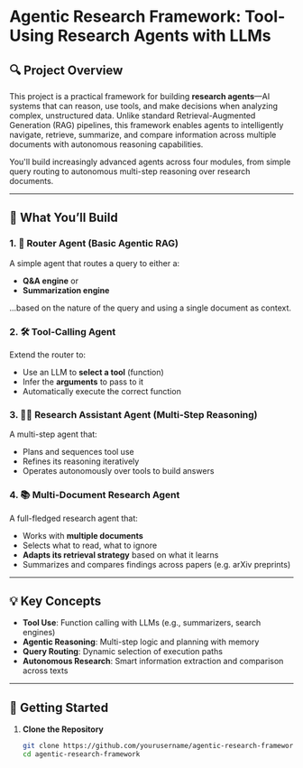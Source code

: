 # Agentic Research Framework: Tool-Using Research Agents with LLMs

## 🔍 Project Overview

This project is a practical framework for building **research agents**—AI systems that can reason, use tools, and make decisions when analyzing complex, unstructured data. Unlike standard Retrieval-Augmented Generation (RAG) pipelines, this framework enables agents to intelligently navigate, retrieve, summarize, and compare information across multiple documents with autonomous reasoning capabilities.

You'll build increasingly advanced agents across four modules, from simple query routing to autonomous multi-step reasoning over research documents.

---

## 🧠 What You’ll Build

### 1. 🧭 Router Agent (Basic Agentic RAG)
A simple agent that routes a query to either a:
- **Q&A engine** or
- **Summarization engine**

...based on the nature of the query and using a single document as context.

### 2. 🛠️ Tool-Calling Agent
Extend the router to:
- Use an LLM to **select a tool** (function)
- Infer the **arguments** to pass to it
- Automatically execute the correct function

### 3. 🧑‍💻 Research Assistant Agent (Multi-Step Reasoning)
A multi-step agent that:
- Plans and sequences tool use
- Refines its reasoning iteratively
- Operates autonomously over tools to build answers

### 4. 📚 Multi-Document Research Agent
A full-fledged research agent that:
- Works with **multiple documents**
- Selects what to read, what to ignore
- **Adapts its retrieval strategy** based on what it learns
- Summarizes and compares findings across papers (e.g. arXiv preprints)

---

## 💡 Key Concepts

- **Tool Use**: Function calling with LLMs (e.g., summarizers, search engines)
- **Agentic Reasoning**: Multi-step logic and planning with memory
- **Query Routing**: Dynamic selection of execution paths
- **Autonomous Research**: Smart information extraction and comparison across texts

---

## 🚀 Getting Started

1. **Clone the Repository**
   ```bash
   git clone https://github.com/yourusername/agentic-research-framework.git
   cd agentic-research-framework
